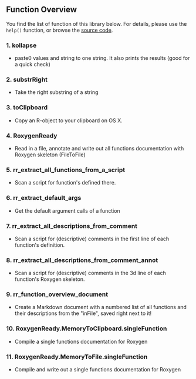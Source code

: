 ## Function Overview
You find the list of function of this library below. For details, please use the `help()` function, or browse the [source code](https://github.com/vertesy/RoxygenReady/blob/master/RoxygenReady/R/RoxygenReady.R). <br>


### 1. kollapse
- paste0 values and string to one string. It also prints the results (good for a quick check)


### 2. substrRight
- Take the right substring of a string


### 3. toClipboard
- Copy an R-object to your clipboard on OS X.


### 4. RoxygenReady
- Read in a file, annotate and write out all functions documentation with Roxygen skeleton (FileToFile)


### 5. rr_extract_all_functions_from_a_script
- Scan a script for function's defined there.


### 6. rr_extract_default_args
- Get the default argument calls of a function


### 7. rr_extract_all_descriptions_from_comment
- Scan a script for (descriptive) comments in the first line of each function's definition.


### 8. rr_extract_all_descriptions_from_comment_annot
- Scan a script for (descriptive) comments in the 3d line of each function's Roxygen skeleton.


### 9. rr_function_overview_document
- Create a Markdown document with a numbered list of all functions and their descriptions from the "inFile", saved right next to it!


### 10. RoxygenReady.MemoryToClipboard.singleFunction
- Compile a single functions documentation for Roxygen


### 11. RoxygenReady.MemoryToFile.singleFunction
- Compile and write out a single functions documentation for Roxygen
